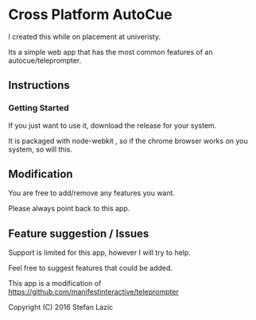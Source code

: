 # Cross Platform AutoCue

I created this while on placement at univeristy.

Its a simple web app that has the most common features of an autocue/teleprompter.

## Instructions

### Getting Started
If you just want to use it, download the release for your system.

It is packaged with node-webkit , so if the chrome browser works on you system, so will this.


## Modification

You are free to add/remove any features you want.

Please always point back to this app.


## Feature suggestion / Issues

Support is limited for this app, however I will try to help.

Feel free to suggest features that could be added.


This app is a modification of https://github.com/manifestinteractive/teleprompter

Copyright (C) 2016 Stefan Lazic

